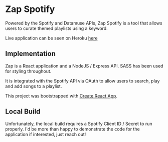 # Zap Spotify

Powered by the Spotify and Datamuse APIs, Zap Spotify is a tool that allows users to curate themed playlists using a keyword. 

Live application can be seen on Heroku [here](https://zap-spotify.herokuapp.com)

## Implementation

Zap is a React application and a NodeJS / Express API. SASS has been used for styling throughout. 

It is integrated with the Spotify API via OAuth to allow users to search, play and add songs to a playlist. 

This project was bootstrapped with [Create React App](https://github.com/facebook/create-react-app).

## Local Build

Unfortunately, the local build requires a Spotify Client ID / Secret to run properly. I'd be more than happy to demonstrate the code for the application if interested, just reach out! 
